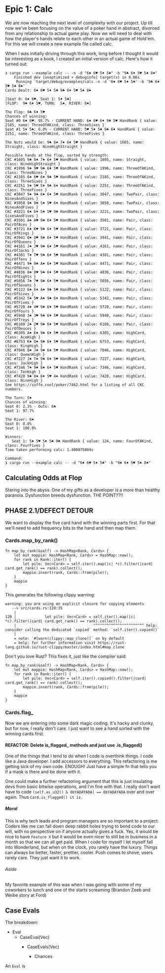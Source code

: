 # Epic 1: Calc

We are now reaching the next level of complexity with our project. Up till
now we've been focusing on the value of a poker hand in abstract, divorced from any
relationship to actual game play. Now we will need to deal with how the player's
hands relate to each other in an actual game of Hold'em. For this we will create
a new example file called calc.

When I was initially driving through this work, long before I thought it would
be interesting as a book, I created an initial version of calc. Here's how it 
turned out:

```
❯ cargo run --example calc -- -n -d "6♠ 6♥ 5♦ 5♣" -b "9♣ 6♦ 5♥ 5♠ 8♠"
    Finished dev [unoptimized + debuginfo] target(s) in 0.06s
     Running `target/debug/examples/calc -n -d '6♠ 6♥ 5♦ 5♣' -b '9♣ 6♦ 5♥ 5♠ 8♠'`
Cards Dealt: 6♠ 6♥ 5♦ 5♣ 9♣ 6♦ 5♥ 5♠ 8♠

[Seat 0: 6♠ 6♥, Seat 1: 5♦ 5♣]
[FLOP:  9♣ 6♦ 5♥, TURN:  5♠, RIVER: 8♠]

The Flop: 9♣ 6♦ 5♥
Chances of winning:
Seat #0 6♠ 6♥: 95.7% - CURRENT HAND: 6♠ 6♥ 6♦ 9♣ 5♥ HandRank { value: 2185, name: ThreeOfAKind, class: ThreeSixes }
Seat #1 5♦ 5♣: 6.0% - CURRENT HAND: 5♥ 5♦ 5♣ 9♣ 6♦ HandRank { value: 2251, name: ThreeOfAKind, class: ThreeFives }

The Nuts would be: 9♣ 8♠ 7♠ 6♦ 5♥ HandRank { value: 1605, name: Straight, class: NineHighStraight }

Possible hands at the flop, sorted by strength:
CKC #1605 9♣ 8♠ 7♠ 6♦ 5♥ HandRank { value: 1605, name: Straight, class: NineHighStraight }
CKC #1996 9♠ 9♥ 9♣ 6♦ 5♥ HandRank { value: 1996, name: ThreeOfAKind, class: ThreeNines }
CKC #2185 6♠ 6♥ 6♦ 9♣ 5♥ HandRank { value: 2185, name: ThreeOfAKind, class: ThreeSixes }
CKC #2251 5♠ 5♥ 5♦ 9♣ 6♦ HandRank { value: 2251, name: ThreeOfAKind, class: ThreeFives }
CKC #3047 9♠ 9♣ 6♠ 6♦ 5♥ HandRank { value: 3047, name: TwoPair, class: NinesAndSixes }
CKC #3058 9♠ 9♣ 5♠ 5♥ 6♦ HandRank { value: 3058, name: TwoPair, class: NinesAndFives }
CKC #3221 6♠ 6♦ 5♠ 5♥ 9♣ HandRank { value: 3221, name: TwoPair, class: SixesAndFives }
CKC #3501 A♠ A♥ 9♣ 6♦ 5♥ HandRank { value: 3501, name: Pair, class: PairOfAces }
CKC #3721 K♠ K♥ 9♣ 6♦ 5♥ HandRank { value: 3721, name: Pair, class: PairOfKings }
CKC #3941 Q♠ Q♥ 9♣ 6♦ 5♥ HandRank { value: 3941, name: Pair, class: PairOfQueens }
CKC #4161 J♠ J♥ 9♣ 6♦ 5♥ HandRank { value: 4161, name: Pair, class: PairOfJacks }
CKC #4381 T♠ T♥ 9♣ 6♦ 5♥ HandRank { value: 4381, name: Pair, class: PairOfTens }
CKC #4471 9♠ 9♣ A♠ 6♦ 5♥ HandRank { value: 4471, name: Pair, class: PairOfNines }
CKC #4836 8♠ 8♥ 9♣ 6♦ 5♥ HandRank { value: 4836, name: Pair, class: PairOfEights }
CKC #5056 7♠ 7♥ 9♣ 6♦ 5♥ HandRank { value: 5056, name: Pair, class: PairOfSevens }
CKC #5122 6♠ 6♦ A♠ 9♣ 5♥ HandRank { value: 5122, name: Pair, class: PairOfSixes }
CKC #5342 5♠ 5♥ A♠ 9♣ 6♦ HandRank { value: 5342, name: Pair, class: PairOfFives }
CKC #5720 4♠ 4♥ 9♣ 6♦ 5♥ HandRank { value: 5720, name: Pair, class: PairOfFours }
CKC #5940 3♠ 3♥ 9♣ 6♦ 5♥ HandRank { value: 5940, name: Pair, class: PairOfTreys }
CKC #6160 2♠ 2♥ 9♣ 6♦ 5♥ HandRank { value: 6160, name: Pair, class: PairOfDeuces }
CKC #6305 A♠ K♠ 9♣ 6♦ 5♥ HandRank { value: 6305, name: HighCard, class: AceHigh }
CKC #6753 K♠ Q♠ 9♣ 6♦ 5♥ HandRank { value: 6753, name: HighCard, class: KingHigh }
CKC #7046 Q♠ J♠ 9♣ 6♦ 5♥ HandRank { value: 7046, name: HighCard, class: QueenHigh }
CKC #7227 J♠ T♠ 9♣ 6♦ 5♥ HandRank { value: 7227, name: HighCard, class: JackHigh }
CKC #7346 T♠ 9♣ 8♠ 6♦ 5♥ HandRank { value: 7346, name: HighCard, class: TenHigh }
CKC #7420 9♣ 8♠ 6♦ 5♥ 4♠ HandRank { value: 7420, name: HighCard, class: NineHigh }
See https://suffe.cool/poker/7462.html for a listing of all CKC numbers.

The Turn: 5♠
Chances of winning:
Seat 0: 2.3% - Outs: 6♣
Seat 1: 97.7%

The River: 8♠
Seat 0: 0.0%
Seat 1: 100.0%

Winners:
   Seat 1: 5♠ 5♥ 5♦ 5♣ 9♣ HandRank { value: 124, name: FourOfAKind, class: FourFives }
Time taken performing calc: 1.400875004s

Command:
❯ cargo run --example calc -- -d "6♠ 6♥ 5♦ 5♣" -b "9♣ 6♦ 5♥ 5♠ 8♠"
```

## Calculating Odds at Flop

Staring into the abyss. One of my gifts as a developer is a more than healthy
paranoia. Dysfunction breeds dysfunction. THE POINT??!!

## PHASE 2.1/DEFECT DETOUR

We want to display the five card hand with the winning parts first.
For that we'll need to add frequency bits to the hand and then map them.

### Cards.map_by_rank()

```
fn map_by_rank(&self) -> HashMap<Rank, Cards> {
    let mut mappie: HashMap<Rank, Cards> = HashMap::new();
    for rank in Rank::iter() {
        let pile: Vec<Card> = self.iter().map(|c| *c).filter(|card| card.get_rank() == rank).collect();
        mappie.insert(rank, Cards::from(pile));
    }
    mappie
}
```

This generates the following clippy warning:

```
warning: you are using an explicit closure for copying elements
   --> src/cards.rs:120:35
    |
120 |             let pile: Vec<Card> = self.iter().map(|c| *c).filter(|card| card.get_rank() == rank).collect();
    |                                   ^^^^^^^^^^^^^^^^^^^^^^^ help: consider calling the dedicated `copied` method: `self.iter().copied()`
    |
    = note: `#[warn(clippy::map_clone)]` on by default
    = help: for further information visit https://rust-lang.github.io/rust-clippy/master/index.html#map_clone
```

Don't you love Rust? This fixes it, just like the compiler said:

```
fn map_by_rank(&self) -> HashMap<Rank, Cards> {
    let mut mappie: HashMap<Rank, Cards> = HashMap::new();
    for rank in Rank::iter() {
        let pile: Vec<Card> = self.iter().copied().filter(|card| card.get_rank() == rank).collect();
        mappie.insert(rank, Cards::from(pile));
    }
    mappie
}
```

### Cards.flag_

Now we are entering into some dark magic coding. It's hacky and clunky, but for
now, I really don't care. I just want to see a hand sorted with the winning
cards first.

#### REFACTOR: Delete is_flagged_ methods and just use .is_flagged()

One of the things that I tend to do when I code is overthink things. I code
like a Java developer. I add accessors to everything. This refactoring is 
me getting sick of my own code. ENOUGH! Just have a simple fn that tells you
if a mask is there and be done with it. 

One could make a further refactoring argument that this is just insulating
devs from basic bitwise operations, and I'm fine with that. I really don't want 
have to code `(self.as_u32() & 0bYADAYADA) == 0bYADAYADA` over and over again.
Thus `Card.is_flagged() it is.`

##### Moral

This is why tech leads and program managers are so important to a project. Coders
like me can fall down deep rabbit holes trying to bend code to our will, with 
no perspective on if anyone actually gives a fuck. Yes, it would be nice to have
`Feature X` but it would be even nicer to still be in business in a month so that
we can all get paid. When I code for myself I let myself fall into
Wonderland, but when on the clock, you rarely have the luxury. Things 
can always be better, faster, prettier, cooler. Push comes to shove, users rarely
care. They just want it to work. 

###### Aside

My favorite example of this was when I was going with some of my coworkers to
lunch and one of the starts screaming (Brandon Zeeb and Weibe story at Ford)

## Case Evals

The breakdown:

* Eval
  * CaseEval(Vec<Eval>)
    * CaseEvals(Vec<CaseEval>)
      * Chances

An `Eval` is 
